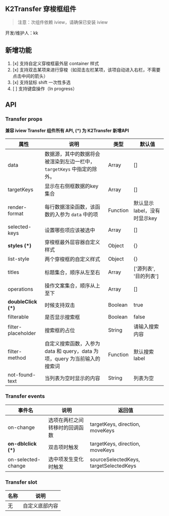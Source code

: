 ## K2Transfer 穿梭框组件
> 注意：次组件依赖 iview，请确保已安装 iview

开发/维护人：kk


## 新增功能
1. [x] 支持自定义穿梭框最外层 container 样式
2. [x] 支持双击某项来进行穿梭（如双击左栏某项，该项自动进入右栏，不需要点击中间的箭头）
3. [x] 支持鼠标 shift 一次性多选
4. [ ] 支持键盘操作（In progress）

## API
### Transfer props
**兼容 iview Transfer 组件所有 API, (*) 为 K2Transfer 新增API**

| 属性               | 说明                                                         | 类型     | 默认值                       |
| ------------------ | ------------------------------------------------------------ | -------- | ---------------------------- |
| data               | 数据源，其中的数据将会被渲染到左边一栏中，`targetKeys` 中指定的除外。 | Array    | []                           |
| targetKeys         | 显示在右侧框数据的key集合                                    | Array    | []                           |
| render-format      | 每行数据渲染函数，该函数的入参为 `data` 中的项               | Function | 默认显示label，没有时显示key |
| selected-keys      | 设置哪些项应该被选中                                         | Array    | []                           |
|        **styles (*)**        | 穿梭框最外层容器自定义样式 | Object | {} |
| list-style         | 两个穿梭框的自定义样式                                       | Object   | {}                           |
| titles             | 标题集合，顺序从左至右                                       | Array    | ['源列表', '目的列表']       |
| operations         | 操作文案集合，顺序从上至下                                   | Array    | []                           |
| **doubleClick (*)** | 时候支持双击                                   | Boolean    | true                         |
| filterable         | 是否显示搜索框                                               | Boolean  | false                        |
| filter-placeholder | 搜索框的占位                                                 | String   | 请输入搜索内容               |
| filter-method      | 自定义搜索函数，入参为 data 和 query，data 为项，query 为当前输入的搜索词 | Function | 默认搜索label                |
| not-found-text     | 当列表为空时显示的内容                                       | String   | 列表为空                     |

### Transfer events

| 事件名              | 说明                           | 返回值                                 |
| ------------------- | ------------------------------ | -------------------------------------- |
| on-change           | 选项在两栏之间转移时的回调函数 | targetKeys, direction, moveKeys        |
| **on-dblclick (*)** | 双击项时触发                   | targetKeys, direction, moveKeys        |
| on-selected-change  | 选中项发生变化时触发           | sourceSelectedKeys, targetSelectedKeys |


### Transfer slot

| 名称 | 说明           |
| ---- | -------------- |
| 无   | 自定义底部内容 |